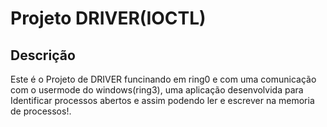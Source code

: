 # Projeto DRIVER(IOCTL)

## Descrição
Este é o Projeto de DRIVER funcinando em ring0 e com uma comunicação com o usermode do windows(ring3), uma aplicação desenvolvida para Identificar processos abertos e assim podendo ler e escrever na memoria de processos!. 

